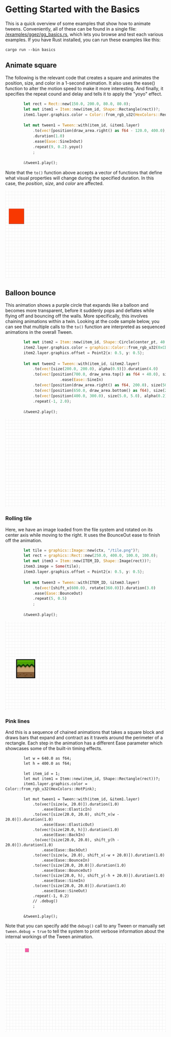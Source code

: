 # Getting Started with the Basics

This is a quick overview of some examples that show how to animate tweens. Conveniently, all of these can be found in a single file: [/examples/ggez/gg_basics.rs](https://github.com/wasm-network/tweek-rust/blob/master/examples/ggez/gg_basics.rs), which lets you browse and test each various examples. If you have Rust installed, you can run these examples like this:

```
cargo run --bin basics 
```


## Animate square
The following is the relevant code that creates a square and animates the position, size, and color in a 1-second animation. It also uses the ease() function to alter the motion speed to make it more interesting. And finally, it specifies the repeat cound and delay and tells it to apply the "yoyo" effect. 

```rust
        let rect = Rect::new(150.0, 200.0, 80.0, 80.0);
        let mut item1 = Item::new(item_id, Shape::Rectangle(rect))?;
        item1.layer.graphics.color = Color::from_rgb_u32(HexColors::Red);

        let mut tween1 = Tween::with(item_id, &item1.layer)
            .to(vec![position(draw_area.right() as f64 - 120.0, 400.0), size(120.0, 120.0), color(HexColors::Gold)])
            .duration(1.0)
            .ease(Ease::SineInOut)
            .repeat(9, 0.2).yoyo()
            ;

        &tween1.play();
```

Note that the `to()` function above accepts a vector of functions that define what visual properties  will change during the specified duration. In this case, the *position*, *size*, and *color* are affected.

![Square transform](demos/square-transform-hd.gif)



## Balloon bounce
This animation shows a purple circle that expands like a balloon and becomes more transparent, before it suddenly pops and deflates while flying off and bouncing off the walls. More specifically, this involves chaining animations within a twin. Looking at the code sample below, you can see that multiple calls to the `to()` function are interpreted as sequenced animations in the overall Tween. 

```rust
        let mut item2 = Item::new(item_id, Shape::Circle(center_pt, 40.0))?;
        item2.layer.graphics.color = graphics::Color::from_rgb_u32(0xCD09AA);
        item2.layer.graphics.offset = Point2{x: 0.5, y: 0.5};

        let mut tween2 = Tween::with(item_id, &item2.layer)
            .to(vec![size(200.0, 200.0), alpha(0.9)]).duration(4.0)
            .to(vec![position(700.0, draw_area.top() as f64 + 40.0), size(100.0, 100.0), alpha(0.8)]).duration(0.2)
                        .ease(Ease::SineIn)
            .to(vec![position(draw_area.right() as f64, 200.0), size(50.0, 50.0), alpha(0.7)]).duration(0.2)
            .to(vec![position(650.0, draw_area.bottom() as f64), size(20.0, 20.0), alpha(0.6)]).duration(0.2)
            .to(vec![position(400.0, 300.0), size(5.0, 5.0), alpha(0.2)]).duration(0.2)
            .repeat(-1, 2.0);

        &tween2.play();
``` 

![Balloon bounce](demos/balloon-bounce-hd.gif)

### Rolling tile
Here, we have an image loaded from the file system and rotated on its center axis while moving to the right. It uses the BounceOut ease to finish off the animation. 

```rust
        let tile = graphics::Image::new(ctx, "/tile.png")?;
        let rect = graphics::Rect::new(250.0, 400.0, 100.0, 100.0);
        let mut item3 = Item::new(ITEM_ID, Shape::Image(rect))?;
        item3.image = Some(tile);
        item3.layer.graphics.offset = Point2{x: 0.5, y: 0.5};

        let mut tween3 = Tween::with(ITEM_ID, &item3.layer)
            .to(vec![shift_x(600.0), rotate(360.0)]).duration(3.0)
            .ease(Ease::BounceOut)
            .repeat(5, 0.5)
            ;

        &tween3.play();
```

![Rolling tile](demos/rolling-tile-hd.gif)


### Pink lines
And this is a sequence of chained animations that takes a square block and draws bars that expand and contract as it travels around the perimeter of a rectangle. Each step in the animation has a different Ease parameter which showcases some of the built-in timing effects.

```
        let w = 640.0 as f64;
        let h = 400.0 as f64;
        
        let item_id = 1;
        let mut item1 = Item::new(item_id, Shape::Rectangle(rect))?;
        item1.layer.graphics.color = Color::from_rgb_u32(HexColors::HotPink);

        let mut tween1 = Tween::with(item_id, &item1.layer)
            .to(vec![size(w, 20.0)]).duration(1.0)
                .ease(Ease::ElasticIn)
            .to(vec![size(20.0, 20.0), shift_x(w - 20.0)]).duration(1.0)
                .ease(Ease::ElasticOut)
            .to(vec![size(20.0, h)]).duration(1.0)
                .ease(Ease::BackIn)
            .to(vec![size(20.0, 20.0), shift_y(h - 20.0)]).duration(1.0)
                .ease(Ease::BackOut)
            .to(vec![size(w, 20.0), shift_x(-w + 20.0)]).duration(1.0)
                .ease(Ease::BounceIn)
            .to(vec![size(20.0, 20.0)]).duration(1.0)
                .ease(Ease::BounceOut)
            .to(vec![size(20.0, h), shift_y(-h + 20.0)]).duration(1.0)
                .ease(Ease::SineIn)
            .to(vec![size(20.0, 20.0)]).duration(1.0)
                .ease(Ease::SineOut)
            .repeat(-1, 0.2)
            // .debug()
            ;

        &tween1.play();
```

Note that you can specify add the `debug()` call to any Tween or manually set `tween.debug = true` to tell the system to print verbose information about the internal workings of the Tween animation. 

![Pink lines](demos/pink-lines-hd.gif)


